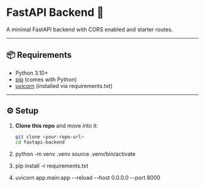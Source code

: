 # FastAPI Backend 🚀

A minimal FastAPI backend with CORS enabled and starter routes.

---

## 📦 Requirements
- Python 3.10+
- [pip](https://pip.pypa.io/en/stable/) (comes with Python)
- [uvicorn](https://www.uvicorn.org/) (installed via requirements.txt)

---

## ⚙️ Setup

1. **Clone this repo** and move into it:
   ```bash
   git clone <your-repo-url>
   cd fastapi-backend

2. python -m venv .venv
source .venv/bin/activate 

3. pip install -r requirements.txt 

4. uvicorn app.main:app --reload --host 0.0.0.0 --port 8000
